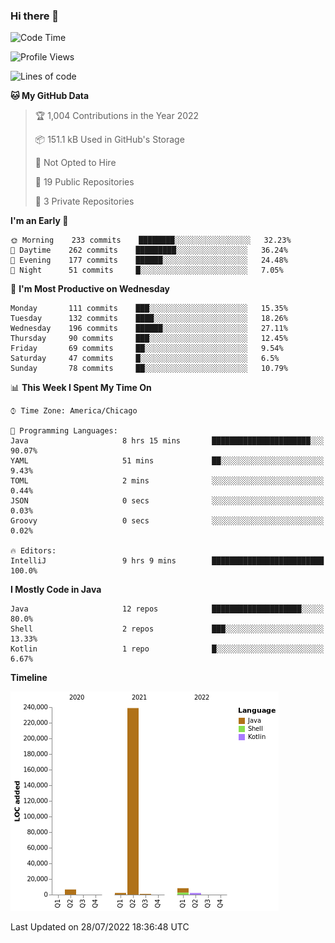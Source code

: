 ### Hi there 👋


<!--START_SECTION:waka-->
![Code Time](http://img.shields.io/badge/Code%20Time-2%2C424%20hrs%208%20mins-blue)

![Profile Views](http://img.shields.io/badge/Profile%20Views-12-blue)

![Lines of code](https://img.shields.io/badge/From%20Hello%20World%20I%27ve%20Written-259%20Thousand%20lines%20of%20code-blue)

**🐱 My GitHub Data** 

> 🏆 1,004 Contributions in the Year 2022
 > 
> 📦 151.1 kB Used in GitHub's Storage 
 > 
> 🚫 Not Opted to Hire
 > 
> 📜 19 Public Repositories 
 > 
> 🔑 3 Private Repositories  
 > 
**I'm an Early 🐤** 

```text
🌞 Morning    233 commits    ████████░░░░░░░░░░░░░░░░░   32.23% 
🌆 Daytime    262 commits    █████████░░░░░░░░░░░░░░░░   36.24% 
🌃 Evening    177 commits    ██████░░░░░░░░░░░░░░░░░░░   24.48% 
🌙 Night      51 commits     █░░░░░░░░░░░░░░░░░░░░░░░░   7.05%

```
📅 **I'm Most Productive on Wednesday** 

```text
Monday       111 commits    ███░░░░░░░░░░░░░░░░░░░░░░   15.35% 
Tuesday      132 commits    ████░░░░░░░░░░░░░░░░░░░░░   18.26% 
Wednesday    196 commits    ██████░░░░░░░░░░░░░░░░░░░   27.11% 
Thursday     90 commits     ███░░░░░░░░░░░░░░░░░░░░░░   12.45% 
Friday       69 commits     ██░░░░░░░░░░░░░░░░░░░░░░░   9.54% 
Saturday     47 commits     █░░░░░░░░░░░░░░░░░░░░░░░░   6.5% 
Sunday       78 commits     ██░░░░░░░░░░░░░░░░░░░░░░░   10.79%

```


📊 **This Week I Spent My Time On** 

```text
⌚︎ Time Zone: America/Chicago

💬 Programming Languages: 
Java                     8 hrs 15 mins       ██████████████████████░░░   90.07% 
YAML                     51 mins             ██░░░░░░░░░░░░░░░░░░░░░░░   9.43% 
TOML                     2 mins              ░░░░░░░░░░░░░░░░░░░░░░░░░   0.44% 
JSON                     0 secs              ░░░░░░░░░░░░░░░░░░░░░░░░░   0.03% 
Groovy                   0 secs              ░░░░░░░░░░░░░░░░░░░░░░░░░   0.02%

🔥 Editors: 
IntelliJ                 9 hrs 9 mins        █████████████████████████   100.0%

```

**I Mostly Code in Java** 

```text
Java                     12 repos            ████████████████████░░░░░   80.0% 
Shell                    2 repos             ███░░░░░░░░░░░░░░░░░░░░░░   13.33% 
Kotlin                   1 repo              █░░░░░░░░░░░░░░░░░░░░░░░░   6.67%

```


**Timeline**

![Chart not found](https://raw.githubusercontent.com/powercasgamer/powercasgamer/master/charts/bar_graph.png) 


 Last Updated on 28/07/2022 18:36:48 UTC
<!--END_SECTION:waka-->
